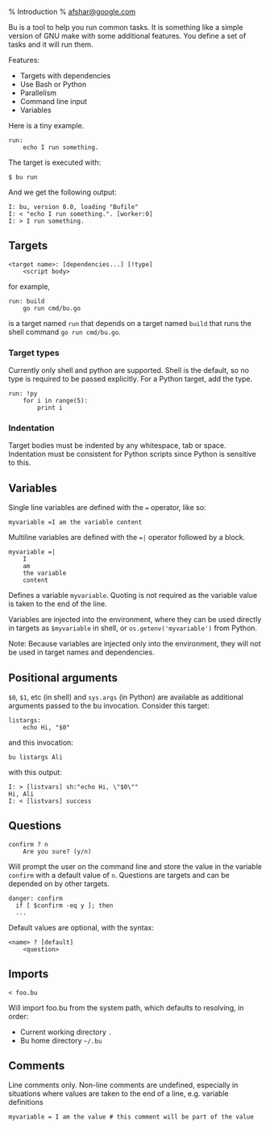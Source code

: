 % Introduction
% afshar@google.com

Bu is a tool to help you run common tasks. It is something like a simple version
of GNU make with some additional features. You define a set of tasks and it will run them.

Features:

* Targets with dependencies 
* Use Bash or Python
* Parallelism
* Command line input
* Variables

Here is a tiny example.

    run:
        echo I run something.

The target is executed with:

    $ bu run

And we get the following output:

    I: bu, version 0.0, loading "Bufile"
    I: < "echo I run something.". [worker:0]
    I: > I run something.

## Targets

    <target name>: [dependencies...] [!type] 
        <script body>

for example,

    run: build
        go run cmd/bu.go

is a target named `run` that depends on a target named `build` that runs the
shell command `go run cmd/bu.go`.

### Target types

Currently only shell and python are supported. Shell is the default, so no type
is required to be passed explicitly. For a Python target, add the type.

    run: !py
        for i in range(5):
            print i

### Indentation

Target bodies must be indented by any whitespace, tab or space. Indentation must
be consistent for Python scripts since Python is sensitive to this.

## Variables


Single line variables are defined with the `=` operator, like so:

    myvariable =I am the variable content

Multiline variables are defined with the `=|` operator followed by a block.

    myvariable =|
        I
        am
        the variable
        content

Defines a variable `myvariable`. Quoting is not required as the variable value
is taken to the end of the line.

Variables are injected into the environment,
where they can be used directly in targets as `$myvariable` in shell, or
`os.getenv('myvariable')` from Python.

Note: Because variables are injected only into the environment, they will not be
used in target names and dependencies.

## Positional arguments 

`$0`, `$1`, etc (in shell) and `sys.args` (in Python) are available as
additional arguments passed to the bu invocation. Consider this target:

    listargs:
        echo Hi, "$0"

and this invocation:

    bu listargs Ali

with this output:

    I: > [listvars] sh:"echo Hi, \"$0\""
    Hi, Ali
    I: < [listvars] success

## Questions

    confirm ? n
        Are you sure? (y/n)

Will prompt the user on the command line and store the value in the variable
`confirm` with a default value of `n`. Questions are targets and can be depended
on by other targets.

    danger: confirm
      if [ $confirm -eq y ]; then
      ...

Default values are optional, with the syntax:

    <name> ? [default]
        <question>

## Imports

    < foo.bu

Will import foo.bu from the system path, which defaults to resolving, in order:

* Current working directory `.`
* Bu home directory `~/.bu`

## Comments  

Line comments only. Non-line comments are undefined, especially in situations
where values are taken to the end of a line, e.g. variable definitions

    myvariable = I am the value # this comment will be part of the value
